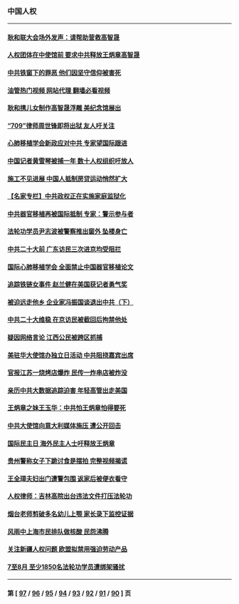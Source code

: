 ### 中国人权
---
#### [耿和联大会场外发声：请帮助营救高智晟](../../pages/ncid278/n13831015.md?09232045) 
#### [人权团体在中使馆前 要求中共释放王炳章高智晟](../../pages/ncid278/n13830116.md?09232045) 
#### [中共铁窗下的罪恶 他们因坚守信仰被害死](../../pages/ncid278/n13828898.md?09232045) 
#### [油管热门视频 网站代理 翻墙必看视频](http://209.222.30.114:81/youtube.html?09232045)
#### [耿和携儿女制作高智晟浮雕 美纪念馆展出](../../pages/ncid278/n13829624.md?09232045) 
#### [“709”律师周世锋即将出狱 友人吁关注](../../pages/ncid278/n13828809.md?09232045) 
#### [心肺移植学会新政应对中共 专家望国际跟进](../../pages/ncid278/n13829043.md?09232045) 
#### [中国记者黄雪琴被捕一年 数十人权组织吁放人](../../pages/ncid278/n13828630.md?09232045) 
#### [施工不见进展 中国人抵制房贷运动悄然扩大](../../pages/ncid278/n13828435.md?09232045) 
#### [【名家专栏】中共政权正在实施家庭监狱化](../../pages/ncid278/n13828326.md?09232045) 
#### [中共器官移植再被国际抵制 专家：警示参与者](../../pages/ncid278/n13828208.md?09232045) 
#### [法轮功学员尹志波被警察推出窗外 坠楼身亡](../../pages/ncid278/n13828273.md?09232045) 
#### [中共二十大前 广东访民三次进京均受阻拦](../../pages/ncid278/n13828141.md?09232045) 
#### [国际心肺移植学会 全面禁止中国器官移植论文](../../pages/ncid278/n13827785.md?09232045) 
#### [追踪铁链女事件 赵兰健在美国获记者勇气奖](../../pages/ncid278/n13827296.md?09232045) 
#### [被迫远走他乡 企业家冯振国谈退出中共（下）](../../pages/ncid278/n13827432.md?09232045) 
#### [中共二十大维稳 在京访民被截回后拘禁他处](../../pages/ncid278/n13827605.md?09232045) 
#### [疑因网络言论 江西公民被跨区抓捕](../../pages/ncid278/n13827298.md?09232045) 
#### [美驻华大使馆办独立日活动 中共阻挠嘉宾出席](../../pages/ncid278/n13827240.md?09232045) 
#### [官报江苏一烧烤店爆炸 民传一炸串店被炸没](../../pages/ncid278/n13827054.md?09232045) 
#### [亲历中共大数据追踪迫害 年轻高管出走美国](../../pages/ncid278/n13826859.md?09232045) 
#### [王炳章之妹王玉华：中共怕王炳章怕得要死](../../pages/ncid278/n13826911.md?09232045) 
#### [中共大使馆向意大利媒体施压 遭公开回击](../../pages/ncid278/n13826038.md?09232045) 
#### [国际民主日 海外民主人士吁释放王炳章](../../pages/ncid278/n13826558.md?09232045) 
#### [贵州警称女子下跪讨食是摆拍 完整视频揭谎](../../pages/ncid278/n13826144.md?09232045) 
#### [王全璋夫妇出门遭警包围 返家后被便衣看守](../../pages/ncid278/n13826096.md?09232045) 
#### [人权律师：吉林高院出台违法文件打压法轮功](../../pages/ncid278/n13825665.md?09232045) 
#### [烟台老师剪破多名幼儿上颚 家长录下监控证据](../../pages/ncid278/n13825668.md?09232045) 
#### [风雨中上海市民排队做核酸 民怨沸腾](../../pages/ncid278/n13825281.md?09232045) 
#### [关注新疆人权问题 欧盟拟禁用强迫劳动产品](../../pages/ncid278/n13825131.md?09232045) 
#### [7至8月 至少1850名法轮功学员遭绑架骚扰](../../pages/ncid278/n13824925.md?09232045) 

---
#### 第 [ [97](./97.md?09232045) / [96](./96.md?09232045) / [95](./95.md?09232045) / [94](./94.md?09232045) / [93](./93.md?09232045) / [92](./92.md?09232045) / [91](./91.md?09232045) / [90](./90.md?09232045) ] 页
